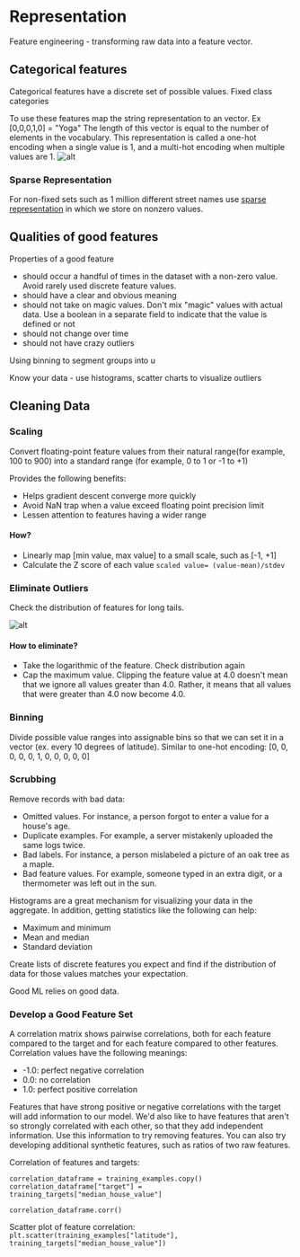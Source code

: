 # Representation

Feature engineering - transforming raw data into a feature vector.

## Categorical features
Categorical features have a discrete set of possible values. Fixed class categories

To use these features map the string representation to an vector. Ex [0,0,0,1,0] = "Yoga"
The length of this vector is equal to the number of elements in the vocabulary. This representation is called a one-hot encoding when a single value is 1, and a multi-hot encoding when multiple values are 1.
![alt](https://developers.google.com/machine-learning/crash-course/images/OneHotEncoding.svg)

### Sparse Representation
For non-fixed sets such as 1 million different street names use [sparse representation](https://developers.google.com/machine-learning/glossary/#sparse_representation) in which we store on nonzero values.


## Qualities of good features
Properties of a good feature 
- should occur a handful of times in the dataset with a non-zero value. Avoid rarely used discrete feature values. 
- should have a clear and obvious meaning
- should not take on magic values. Don't mix "magic" values with actual data. Use a boolean in a separate field to indicate that the value is defined or not
- should not change over time
- should not have crazy outliers

Using binning to segment groups into u


Know your data - use histograms, scatter charts to visualize outliers


## Cleaning Data
### Scaling
Convert floating-point feature values from their natural range(for example, 100 to 900) into a standard range (for example, 0 to 1 or -1 to +1)

Provides the following benefits:
- Helps gradient descent converge more quickly
- Avoid NaN trap when a value exceed floating point precision limit 
- Lessen attention to features having a wider range
#### How?
- Linearly map [min value, max value] to a small scale, such as [-1, +1]
- Calculate the Z score of each value `scaled value= (value-mean)/stdev`


### Eliminate Outliers

Check the distribution of features for long tails.

![alt](https://developers.google.com/machine-learning/crash-course/images/ScalingNoticingOutliers.svg)

#### How to eliminate?
- Take the logarithmic of the feature. Check distribution again
- Cap the maximum value. Clipping the feature value at 4.0 doesn't mean that we ignore all values greater than 4.0. Rather, it means that all values that were greater than 4.0 now become 4.0.


### Binning

Divide possible value ranges into assignable bins so that we can set it in a vector (ex. every 10 degrees of latitude). Similar to one-hot encoding:
[0, 0, 0, 0, 0, 1, 0, 0, 0, 0, 0]


### Scrubbing
Remove records with bad data:

- Omitted values. For instance, a person forgot to enter a value for a house's age.
- Duplicate examples. For example, a server mistakenly uploaded the same logs twice.
- Bad labels. For instance, a person mislabeled a picture of an oak tree as a maple.
- Bad feature values. For example, someone typed in an extra digit, or a thermometer was left out in the sun.

Histograms are a great mechanism for visualizing your data in the aggregate. In addition, getting statistics like the following can help:

- Maximum and minimum
- Mean and median
- Standard deviation

Create lists of discrete features you expect and find if the distribution of data for those values matches your expectation.

Good ML relies on good data.

### Develop a Good Feature Set
A correlation matrix shows pairwise correlations, both for each feature compared to the target and for each feature compared to other features.
Correlation values have the following meanings:

- -1.0: perfect negative correlation
- 0.0: no correlation
- 1.0: perfect positive correlation

Features that have strong positive or negative correlations with the target will add information to our model.
We'd also like to have features that aren't so strongly correlated with each other, so that they add independent information.
Use this information to try removing features. You can also try developing additional synthetic features, such as ratios of two raw features.

Correlation of features and targets: 
```
correlation_dataframe = training_examples.copy()
correlation_dataframe["target"] = training_targets["median_house_value"]

correlation_dataframe.corr()
```
Scatter plot of feature correlation: ```plt.scatter(training_examples["latitude"], training_targets["median_house_value"])```
